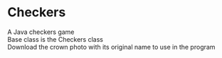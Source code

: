 # Checkers
A Java checkers game <br />
Base class is the Checkers class <br />
Download the crown photo with its original name to use in the program <br />
